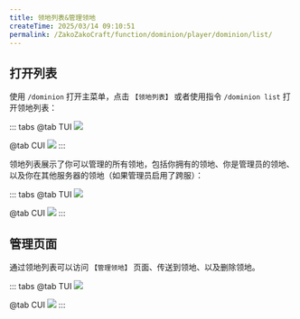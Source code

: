 ```yaml
---
title: 领地列表&管理领地
createTime: 2025/03/14 09:10:51
permalink: /ZakoZakoCraft/function/dominion/player/dominion/list/
---
```


## 打开列表

使用 `/dominion` 打开主菜单，点击 `【领地列表】` 或者使用指令 `/dominion list` 打开领地列表：

::: tabs
@tab TUI
![](/assets/ZakoZakoCraft/function/dominion/player/dominion/list/1.png)

@tab CUI
![](/assets/ZakoZakoCraft/function/dominion/player/dominion/list/4.png)
:::

领地列表展示了你可以管理的所有领地，包括你拥有的领地、你是管理员的领地、以及你在其他服务器的领地（如果管理员启用了跨服）：

::: tabs
@tab TUI
![](/assets/ZakoZakoCraft/function/dominion/player/dominion/list/2.png)

@tab CUI
![](/assets/ZakoZakoCraft/function/dominion/player/dominion/list/5.png)
:::

## 管理页面

通过领地列表可以访问 `【管理领地】` 页面、传送到领地、以及删除领地。

::: tabs
@tab TUI
![](/assets/ZakoZakoCraft/function/dominion/player/dominion/list/3.png)

@tab CUI
![](/assets/ZakoZakoCraft/function/dominion/player/dominion/list/6.png)
:::

